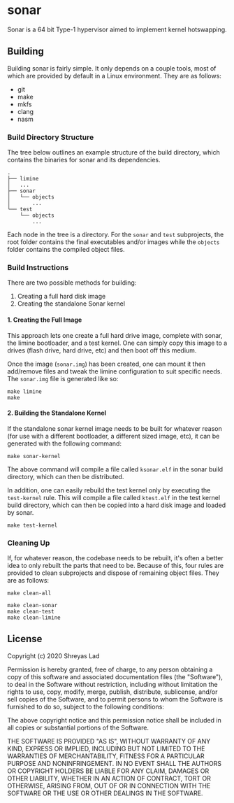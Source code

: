 # sonar

Sonar is a 64 bit Type-1 hypervisor aimed to implement kernel hotswapping.
 
## Building

Building sonar is fairly simple. It only depends on a couple tools, most of which are provided by default in a Linux environment. They are as follows:
- git
- make
- mkfs
- clang
- nasm

### Build Directory Structure

The tree below outlines an example structure of the build directory, which contains the binaries for sonar and its dependencies. 

```
.
├── limine
│   ...
├── sonar
│   └── objects
│       ...
└── test
    └── objects
        ...
```

Each node in the tree is a directory. For the `sonar` and `test` subprojects, the root folder contains the final executables and/or images while the `objects` folder contains the compiled object files.

### Build Instructions

There are two possible methods for building:
1. Creating a full hard disk image
2. Creating the standalone Sonar kernel

#### 1. Creating the Full Image

This approach lets one create a full hard drive image, complete with sonar, the limine bootloader, and a test kernel. One can simply copy this image to a drives (flash drive, hard drive, etc) and then boot off this medium. 

Once the image (`sonar.img`) has been created, one can mount it then add/remove files and tweak the limine configuration to suit specific needs. The `sonar.img` file is generated like so: 

```
make limine
make
```

#### 2. Building the Standalone Kernel

If the standalone sonar kernel image needs to be built for whatever reason (for use with a different bootloader, a different sized image, etc), it can be generated with the following command:

```
make sonar-kernel
```

The above command will compile a file called `ksonar.elf` in the sonar build directory, which can then be distributed.

In addition, one can easily rebuild the test kernel only by executing the `test-kernel` rule. This will compile a file called `ktest.elf` in the test kernel build directory, which can then be copied into a hard disk image and loaded by sonar.

```
make test-kernel
```

### Cleaning Up

If, for whatever reason, the codebase needs to be rebuilt, it's often a better idea to only rebuilt the parts that need to be. Because of this, four rules are provided to clean subprojects and dispose of remaining object files. They are as follows:

```
make clean-all

make clean-sonar
make clean-test
make clean-limine
```

## License

Copyright (c) 2020 Shreyas Lad

Permission is hereby granted, free of charge, to any person obtaining a copy
of this software and associated documentation files (the "Software"), to deal
in the Software without restriction, including without limitation the rights
to use, copy, modify, merge, publish, distribute, sublicense, and/or sell
copies of the Software, and to permit persons to whom the Software is
furnished to do so, subject to the following conditions:

The above copyright notice and this permission notice shall be included in all
copies or substantial portions of the Software.

THE SOFTWARE IS PROVIDED "AS IS", WITHOUT WARRANTY OF ANY KIND, EXPRESS OR
IMPLIED, INCLUDING BUT NOT LIMITED TO THE WARRANTIES OF MERCHANTABILITY,
FITNESS FOR A PARTICULAR PURPOSE AND NONINFRINGEMENT. IN NO EVENT SHALL THE
AUTHORS OR COPYRIGHT HOLDERS BE LIABLE FOR ANY CLAIM, DAMAGES OR OTHER
LIABILITY, WHETHER IN AN ACTION OF CONTRACT, TORT OR OTHERWISE, ARISING FROM,
OUT OF OR IN CONNECTION WITH THE SOFTWARE OR THE USE OR OTHER DEALINGS IN THE
SOFTWARE.